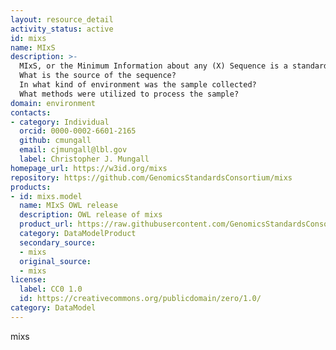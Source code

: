 ```yaml
---
layout: resource_detail
activity_status: active
id: mixs
name: MIxS
description: >-
  MIxS, or the Minimum Information about any (X) Sequence is a standard for describing the contextual information about the sampling and sequencing of any genomic sequence. The standard has Terms that describe characteristics of a sample that addresses:
  What is the source of the sequence?
  In what kind of environment was the sample collected?
  What methods were utilized to process the sample?
domain: environment
contacts:
- category: Individual
  orcid: 0000-0002-6601-2165
  github: cmungall
  email: cjmungall@lbl.gov
  label: Christopher J. Mungall
homepage_url: https://w3id.org/mixs
repository: https://github.com/GenomicsStandardsConsortium/mixs
products:
- id: mixs.model
  name: MIxS OWL release
  description: OWL release of mixs
  product_url: https://raw.githubusercontent.com/GenomicsStandardsConsortium/mixs/refs/heads/main/project/owl/mixs.owl.ttl
  category: DataModelProduct
  secondary_source:
  - mixs
  original_source:
  - mixs
license:
  label: CC0 1.0
  id: https://creativecommons.org/publicdomain/zero/1.0/
category: DataModel
---
```


mixs

